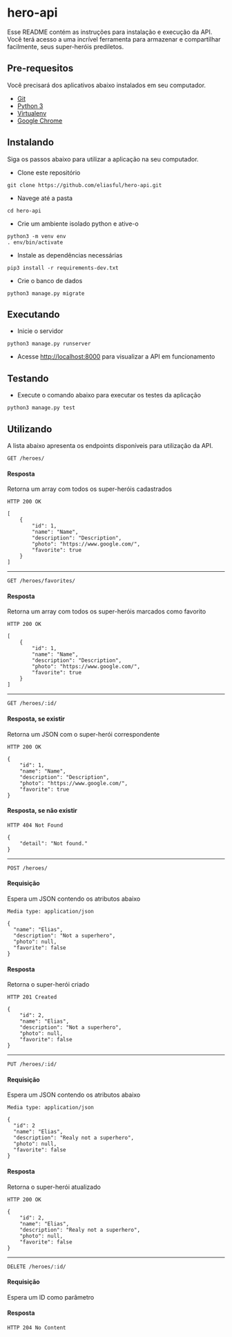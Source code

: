 # hero-api

Esse README contém as instruções para instalação e execução da API.
Você terá acesso a uma incrível ferramenta para armazenar e compartilhar facilmente, seus super-heróis prediletos.

## Pre-requesitos

Você precisará dos aplicativos abaixo instalados em seu computador.

* [Git](https://git-scm.com/)
* [Python 3](https://www.python.org/)
* [Virtualenv](https://virtualenv.pypa.io/)
* [Google Chrome](https://google.com/chrome/)

## Instalando

Siga os passos abaixo para utilizar a aplicação na seu computador.

* Clone este repositório
~~~~
git clone https://github.com/eliasful/hero-api.git
~~~~
* Navege até a pasta
~~~~
cd hero-api
~~~~
* Crie um ambiente isolado python e ative-o
~~~~
python3 -m venv env
. env/bin/activate
~~~~
* Instale as dependências necessárias
~~~~
pip3 install -r requirements-dev.txt
~~~~
* Crie o banco de dados
~~~~
python3 manage.py migrate
~~~~

## Executando

* Inicie o servidor
~~~~
python3 manage.py runserver
~~~~
* Acesse [http://localhost:8000](http://localhost:8000) para visualizar a API em funcionamento

## Testando

* Execute o comando abaixo para executar os testes da aplicação
~~~~
python3 manage.py test
~~~~

## Utilizando

A lista abaixo apresenta os endpoints disponíveis para utilização da API.

~~~~
GET /heroes/
~~~~

#### Resposta

Retorna um array com todos os super-heróis cadastrados

~~~~
HTTP 200 OK

[
    {
        "id": 1,
        "name": "Name",
        "description": "Description",
        "photo": "https://www.google.com/",
        "favorite": true
    }
]
~~~~
---
~~~~
GET /heroes/favorites/
~~~~

#### Resposta

Retorna um array com todos os super-heróis marcados como favorito

~~~~
HTTP 200 OK

[
    {
        "id": 1,
        "name": "Name",
        "description": "Description",
        "photo": "https://www.google.com/",
        "favorite": true
    }
]
~~~~
---
~~~~
GET /heroes/:id/
~~~~

#### Resposta, se existir

Retorna um JSON com o super-herói correspondente

~~~~
HTTP 200 OK

{
    "id": 1,
    "name": "Name",
    "description": "Description",
    "photo": "https://www.google.com/",
    "favorite": true
}
~~~~

#### Resposta, se não existir

~~~~
HTTP 404 Not Found

{
    "detail": "Not found."
}
~~~~
---
~~~~
POST /heroes/
~~~~
#### Requisição

Espera um JSON contendo os atributos abaixo

~~~~
Media type: application/json

{
  "name": "Elias",
  "description": "Not a superhero",
  "photo": null,
  "favorite": false
}
~~~~

#### Resposta

Retorna o super-herói criado

~~~~
HTTP 201 Created

{
    "id": 2,
    "name": "Elias",
    "description": "Not a superhero",
    "photo": null,
    "favorite": false
}
~~~~
---
~~~~
PUT /heroes/:id/
~~~~
#### Requisição

Espera um JSON contendo os atributos abaixo

~~~~
Media type: application/json

{
  "id": 2
  "name": "Elias",
  "description": "Realy not a superhero",
  "photo": null,
  "favorite": false
}
~~~~

#### Resposta

Retorna o super-herói atualizado

~~~~
HTTP 200 OK

{
    "id": 2,
    "name": "Elias",
    "description": "Realy not a superhero",
    "photo": null,
    "favorite": false
}
~~~~
---
~~~~
DELETE /heroes/:id/
~~~~
#### Requisição

Espera um ID como parâmetro

#### Resposta
~~~~
HTTP 204 No Content
~~~~
